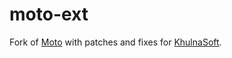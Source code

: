 # moto-ext

Fork of [Moto](https://github.com/getmoto/moto) with patches and fixes for [KhulnaSoft](https://github.com/khulnasoft/moto).
